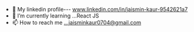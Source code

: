- 👋 My linkedin profile--- www.linkedin.com/in/jaismin-kaur-9542621a7
- 🌱 I’m currently learning ...React JS
- 📫 How to reach me ...jaisminkaur0704@gmail.com

<!---
jaismin-kaur/jaismin-kaur is a ✨ special ✨ repository because its `README.md` (this file) appears on your GitHub profile.
You can click the Preview link to take a look at your changes.
--->
